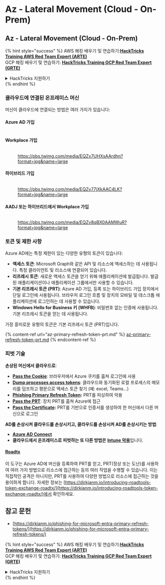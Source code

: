 # Az - Lateral Movement (Cloud - On-Prem)

## Az - Lateral Movement (Cloud - On-Prem)

{% hint style="success" %}
AWS 해킹 배우기 및 연습하기:<img src="../../../.gitbook/assets/image.png" alt="" data-size="line">[**HackTricks Training AWS Red Team Expert (ARTE)**](https://training.hacktricks.xyz/courses/arte)<img src="../../../.gitbook/assets/image.png" alt="" data-size="line">\
GCP 해킹 배우기 및 연습하기: <img src="../../../.gitbook/assets/image (2).png" alt="" data-size="line">[**HackTricks Training GCP Red Team Expert (GRTE)**<img src="../../../.gitbook/assets/image (2).png" alt="" data-size="line">](https://training.hacktricks.xyz/courses/grte)

<details>

<summary>HackTricks 지원하기</summary>

* [**구독 계획**](https://github.com/sponsors/carlospolop) 확인하기!
* **💬 [**Discord 그룹**](https://discord.gg/hRep4RUj7f) 또는 [**텔레그램 그룹**](https://t.me/peass)에 참여하거나 **Twitter** 🐦 [**@hacktricks\_live**](https://twitter.com/hacktricks\_live)**를 팔로우하세요.**
* **[**HackTricks**](https://github.com/carlospolop/hacktricks) 및 [**HackTricks Cloud**](https://github.com/carlospolop/hacktricks-cloud) 깃허브 리포지토리에 PR을 제출하여 해킹 팁을 공유하세요.**

</details>
{% endhint %}

### 클라우드에 연결된 온프레미스 머신

머신이 클라우드에 연결되는 방법은 여러 가지가 있습니다:

#### Azure AD 가입

<figure><img src="../../../.gitbook/assets/image (259).png" alt=""><figcaption></figcaption></figure>

#### Workplace 가입

<figure><img src="../../../.gitbook/assets/image (222).png" alt=""><figcaption><p><a href="https://pbs.twimg.com/media/EQZv7UHXsAArdhn?format=jpg&#x26;name=large">https://pbs.twimg.com/media/EQZv7UHXsAArdhn?format=jpg&#x26;name=large</a></p></figcaption></figure>

#### 하이브리드 가입

<figure><img src="../../../.gitbook/assets/image (178).png" alt=""><figcaption><p><a href="https://pbs.twimg.com/media/EQZv77jXkAAC4LK?format=jpg&#x26;name=large">https://pbs.twimg.com/media/EQZv77jXkAAC4LK?format=jpg&#x26;name=large</a></p></figcaption></figure>

#### AADJ 또는 하이브리드에서 Workplace 가입

<figure><img src="../../../.gitbook/assets/image (252).png" alt=""><figcaption><p><a href="https://pbs.twimg.com/media/EQZv8qBX0AAMWuR?format=jpg&#x26;name=large">https://pbs.twimg.com/media/EQZv8qBX0AAMWuR?format=jpg&#x26;name=large</a></p></figcaption></figure>

### 토큰 및 제한 사항 <a href="#tokens-and-limitations" id="tokens-and-limitations"></a>

Azure AD에는 특정 제한이 있는 다양한 유형의 토큰이 있습니다:

* **액세스 토큰**: Microsoft Graph와 같은 API 및 리소스에 액세스하는 데 사용됩니다. 특정 클라이언트 및 리소스에 연결되어 있습니다.
* **리프레시 토큰**: 새로운 액세스 토큰을 얻기 위해 애플리케이션에 발급됩니다. 발급된 애플리케이션이나 애플리케이션 그룹에서만 사용할 수 있습니다.
* **기본 리프레시 토큰 (PRT)**: Azure AD 가입, 등록 또는 하이브리드 가입 장치에서 단일 로그인에 사용됩니다. 브라우저 로그인 흐름 및 장치의 모바일 및 데스크톱 애플리케이션에 로그인하는 데 사용할 수 있습니다.
* **Windows Hello for Business 키 (WHFB)**: 비밀번호 없는 인증에 사용됩니다. 기본 리프레시 토큰을 얻는 데 사용됩니다.

가장 흥미로운 유형의 토큰은 기본 리프레시 토큰 (PRT)입니다.

{% content-ref url="az-primary-refresh-token-prt.md" %}
[az-primary-refresh-token-prt.md](az-primary-refresh-token-prt.md)
{% endcontent-ref %}

### 피벗 기술

**손상된 머신에서 클라우드로**:

* [**Pass the Cookie**](az-pass-the-cookie.md): 브라우저에서 Azure 쿠키를 훔쳐 로그인에 사용
* [**Dump processes access tokens**](az-processes-memory-access-token.md): 클라우드와 동기화된 로컬 프로세스의 메모리를 덤프하고 평문으로 액세스 토큰 찾기 (예: excel, Teams...)
* [**Phishing Primary Refresh Token**](az-phishing-primary-refresh-token-microsoft-entra.md)**:** PRT를 피싱하여 악용
* [**Pass the PRT**](pass-the-prt.md): 장치 PRT를 훔쳐 Azure에 접근
* [**Pass the Certificate**](az-pass-the-certificate.md)**:** PRT를 기반으로 인증서를 생성하여 한 머신에서 다른 머신으로 로그인

**AD를 손상시켜 클라우드를 손상시키고, 클라우드를 손상시켜 AD를 손상시키는 방법**:

* [**Azure AD Connect**](azure-ad-connect-hybrid-identity/)
* **클라우드에서 온프레미스로 피벗하는 또 다른 방법은** [**Intune 악용**](../az-services/intune.md)입니다.

#### [Roadtx](https://github.com/dirkjanm/ROADtools)

이 도구는 Azure AD에 머신을 등록하여 PRT를 얻고, PRT(정상 또는 도난)를 사용하여 여러 가지 방법으로 리소스에 접근하는 등의 여러 작업을 수행할 수 있습니다. 이는 직접적인 공격은 아니지만, PRT를 사용하여 다양한 방법으로 리소스에 접근하는 것을 용이하게 합니다. 자세한 정보는 [https://dirkjanm.io/introducing-roadtools-token-exchange-roadtx/](https://dirkjanm.io/introducing-roadtools-token-exchange-roadtx/)에서 확인하세요.

## 참고 문헌

* [https://dirkjanm.io/phishing-for-microsoft-entra-primary-refresh-tokens/](https://dirkjanm.io/phishing-for-microsoft-entra-primary-refresh-tokens/)

{% hint style="success" %}
AWS 해킹 배우기 및 연습하기:<img src="../../../.gitbook/assets/image.png" alt="" data-size="line">[**HackTricks Training AWS Red Team Expert (ARTE)**](https://training.hacktricks.xyz/courses/arte)<img src="../../../.gitbook/assets/image.png" alt="" data-size="line">\
GCP 해킹 배우기 및 연습하기: <img src="../../../.gitbook/assets/image (2).png" alt="" data-size="line">[**HackTricks Training GCP Red Team Expert (GRTE)**<img src="../../../.gitbook/assets/image (2).png" alt="" data-size="line">](https://training.hacktricks.xyz/courses/grte)

<details>

<summary>HackTricks 지원하기</summary>

* [**구독 계획**](https://github.com/sponsors/carlospolop) 확인하기!
* **💬 [**Discord 그룹**](https://discord.gg/hRep4RUj7f) 또는 [**텔레그램 그룹**](https://t.me/peass)에 참여하거나 **Twitter** 🐦 [**@hacktricks\_live**](https://twitter.com/hacktricks\_live)**를 팔로우하세요.**
* **[**HackTricks**](https://github.com/carlospolop/hacktricks) 및 [**HackTricks Cloud**](https://github.com/carlospolop/hacktricks-cloud) 깃허브 리포지토리에 PR을 제출하여 해킹 팁을 공유하세요.**

</details>
{% endhint %}
